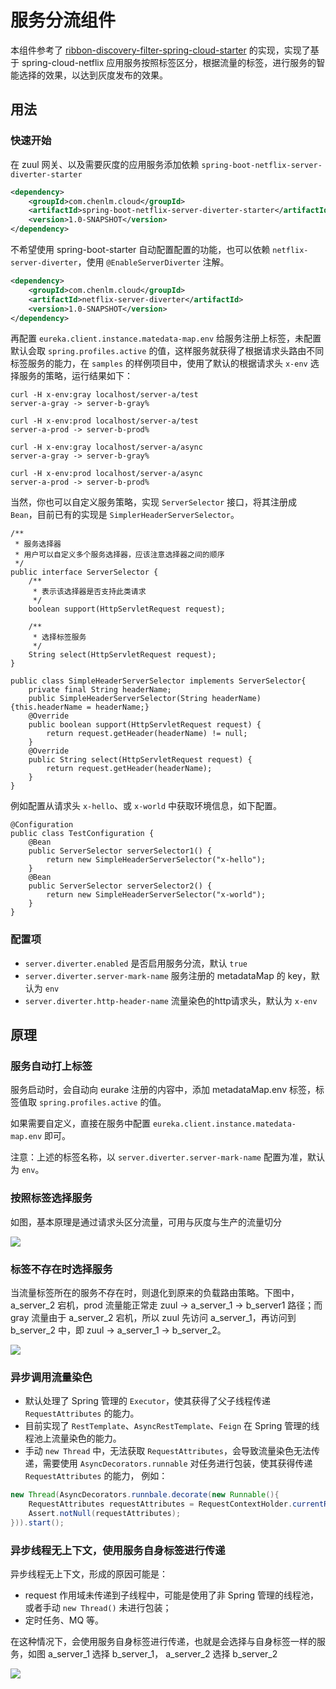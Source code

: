 # 服务分流组件

本组件参考了 [ribbon-discovery-filter-spring-cloud-starter](https://github.com/jmnarloch/ribbon-discovery-filter-spring-cloud-starter) 的实现，实现了基于 spring-cloud-netflix 应用服务按照标签区分，根据流量的标签，进行服务的智能选择的效果，以达到灰度发布的效果。

## 用法

### 快速开始

在 zuul 网关、以及需要灰度的应用服务添加依赖 `spring-boot-netflix-server-diverter-starter` 

```xml
<dependency>
    <groupId>com.chenlm.cloud</groupId>
    <artifactId>spring-boot-netflix-server-diverter-starter</artifactId>
    <version>1.0-SNAPSHOT</version>
</dependency>
```

不希望使用 spring-boot-starter 自动配置配置的功能，也可以依赖 `netflix-server-diverter`，使用 `@EnableServerDiverter` 注解。

```xml
<dependency>
    <groupId>com.chenlm.cloud</groupId>
    <artifactId>netflix-server-diverter</artifactId>
    <version>1.0-SNAPSHOT</version>
</dependency>
``` 

再配置 `eureka.client.instance.matedata-map.env` 给服务注册上标签，未配置默认会取 `spring.profiles.active` 的值，这样服务就获得了根据请求头路由不同标签服务的能力，在 `samples` 的样例项目中，使用了默认的根据请求头 `x-env` 选择服务的策略，运行结果如下：


```
curl -H x-env:gray localhost/server-a/test
server-a-gray -> server-b-gray%

curl -H x-env:prod localhost/server-a/test
server-a-prod -> server-b-prod%

curl -H x-env:gray localhost/server-a/async                                                                                                                                                                                                             
server-a-gray -> server-b-gray%

curl -H x-env:prod localhost/server-a/async                                                                                                                                                                                                             
server-a-prod -> server-b-prod%
```

当然，你也可以自定义服务策略，实现 `ServerSelector` 接口，将其注册成 `Bean`，目前已有的实现是 `SimplerHeaderServerSelector`。

```
/**
 * 服务选择器
 * 用户可以自定义多个服务选择器，应该注意选择器之间的顺序
 */
public interface ServerSelector {
    /**
     * 表示该选择器是否支持此类请求
     */
    boolean support(HttpServletRequest request);

    /**
     * 选择标签服务
     */
    String select(HttpServletRequest request);
}

public class SimpleHeaderServerSelector implements ServerSelector{
    private final String headerName;
    public SimpleHeaderServerSelector(String headerName) {this.headerName = headerName;}
    @Override
    public boolean support(HttpServletRequest request) {
        return request.getHeader(headerName) != null;
    }
    @Override
    public String select(HttpServletRequest request) {
        return request.getHeader(headerName);
    }
}

```


例如配置从请求头 `x-hello`、或 `x-world` 中获取环境信息，如下配置。

```
@Configuration
public class TestConfiguration {
    @Bean
    public ServerSelector serverSelector1() {
        return new SimpleHeaderServerSelector("x-hello");
    }
    @Bean
    public ServerSelector serverSelector2() {
        return new SimpleHeaderServerSelector("x-world");
    }
}
```


### 配置项
   
* `server.diverter.enabled` 是否启用服务分流，默认 `true` 
* `server.diverter.server-mark-name` 服务注册的 metadataMap 的 key，默认为 `env` 
* `server.diverter.http-header-name` 流量染色的http请求头，默认为 `x-env` 
 

## 原理

### 服务自动打上标签

服务启动时，会自动向 eurake 注册的内容中，添加 metadataMap.env 标签，标签值取 `spring.profiles.active` 的值。

如果需要自定义，直接在服务中配置 `eureka.client.instance.matedata-map.env` 即可。

注意：上述的标签名称，以 `server.diverter.server-mark-name` 配置为准，默认为 `env`。


### 按照标签选择服务

如图，基本原理是通过请求头区分流量，可用与灰度与生产的流量切分

![](http://www.plantuml.com/plantuml/svg/XP1FIyD04CNlyocUUB0BAVZ7W_OWYFqM8cNMZhMutIoRj135xwwJQcOZ0SaXp9ltVYyJEbdBopOAKgxNiyWxSSZot7BS187EuERuFhs-khzTBZ54DfcxVo8tv_fWrFB08SouWeS3pnz_i4_pEx-GU5YePLJnrtza3dwr49sXUTl6n9bt2D_9jak2EhUlzVGgrQ7JWOZwoz_t--28x0vUDP8Fal510D2RVhNLXKElQhUfbuu-2uAV87WZ6C2F03Jy8_sc2aMfhKoiK399WMNOqBOoiKBH_GK0)

### 标签不存在时选择服务

当流量标签所在的服务不存在时，则退化到原来的负载路由策略。下图中，a_server_2 宕机，prod 流量能正常走 zuul -> a_server_1 -> b_server1 路径；而 gray 流量由于 a_server_2 宕机，所以 zuul 先访问 a_server_1，再访问到 b_server_2 中，即 zuul -> a_server_1 -> b_server_2。

![](http://www.plantuml.com/plantuml/svg/XP11IiD058RtxnHFt3IG5gqkD8k2MBn4AULDywp1wKoOf9KeWXVm0fx40xdn5kPrx4nQ0YMBCF_ytvy__rdEZuLXB9tD1uRMdA3ZPKrcfHdbZ5Jvz_drrTtjT8gmHrQEcXF8pOKy4SdjYpc1ECwXM-gUj1vGYWeJfE7ilyLyE54Pcsqcbk1Vjju7Aho_jOzc4ZSVJL1bFz-VlnzV1-MFettR42qMWEgvC2KvMgDkkRef6QshdspVHMbr8mS0sEtvkjde123-AYqgTbjs-0Q8w4VVQulB14Nr8mLrdC1x9q7r9AYOi1Ebk1T308GffLEAr474tdyLgIYcsFqSXCcFu778xOV5y0S0)

### 异步调用流量染色

* 默认处理了 Spring 管理的 `Executor`，使其获得了父子线程传递 `RequestAttributes` 的能力。
* 目前实现了 `RestTemplate`、`AsyncRestTemplate`、`Feign` 在 Spring 管理的线程池上流量染色的能力。 
* 手动 `new Thread` 中，无法获取 `RequestAttributes`，会导致流量染色无法传递，需要使用 `AsyncDecorators.runnable` 对任务进行包装，使其获得传递 `RequestAttributes` 的能力， 例如：
  
```java
new Thread(AsyncDecorators.runnbale.decorate(new Runnable(){
    RequestAttributes requestAttributes = RequestContextHolder.currentRequestAttributes();
    Assert.notNull(requestAttributes);
})).start();
```

### 异步线程无上下文，使用服务自身标签进行传递

异步线程无上下文，形成的原因可能是：
* request 作用域未传递到子线程中，可能是使用了非 Spring 管理的线程池，或者手动 `new Thread()` 未进行包装；
* 定时任务、MQ 等。

在这种情况下，会使用服务自身标签进行传递，也就是会选择与自身标签一样的服务，如图  a_server_1 选择 b_server_1， a_server_2 选择 b_server_2

![](http://www.plantuml.com/plantuml/svg/ZP9FYzD06CRlxwTunKi3QR7gGNEGYaMltbNAf9dMucGI9aabYb1KA0XL4Fz0yL0FWYW5mOEoT7U_J9kcts9dckqasGtRJGvXtloUTvvdtca58H5Xv3Auuj3UW5FqXUVKE76fWO9sGyBxZA9Q8mcoxzMRD-xURhTHI_g2n7iajwwfDvSutdE-HoAeKp9rZp1M8oRQQ22fFpfryQH-nxOe7reAgUPDT8F-EOsiQJo8UVTXKIBfXgORabujNYVp7-cVD-jFFw4K_AojBAcsfP1ANjlIcafR3xH4syhe2snr9N-V38eQGHqfGDjQ_fziHbE0uDc0-qGG5vcKXB5FqHFXKw_gX--nM2q0O7ixNaGHCm3omP5EGCMG2dm9A9yjjAjrcWPkgofyNhrkmAj21xkYWvrto1lOfGQWJrHvCh7OddiXHKPxeON9rrdoztFw_j_gmvVbOhOPVLnFt-9kFEPZlZmybYUOZd-b1x-JRvFLk-_9RBoU7sacIrwrK_EIEodzlfqK0m3bkUj89XR3G_dIQZivfQorA7SYbvq0)


